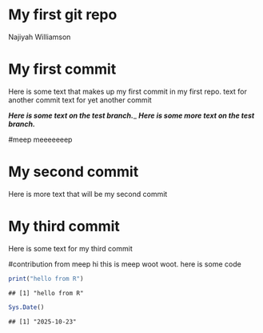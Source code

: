 My first git repo
================
Najiyah Williamson

# My first commit

Here is some text that makes up my first commit in my first repo. text
for another commit text for yet another commit

***Here is some text on the test branch.***\_ ***Here is some more text
on the test branch.***

\#meep meeeeeeep

# My second commit

Here is more text that will be my second commit

# My third commit

Here is some text for my third commit

\#contribution from meep hi this is meep woot woot. here is some code

``` r
print("hello from R")
```

    ## [1] "hello from R"

``` r
Sys.Date()
```

    ## [1] "2025-10-23"
